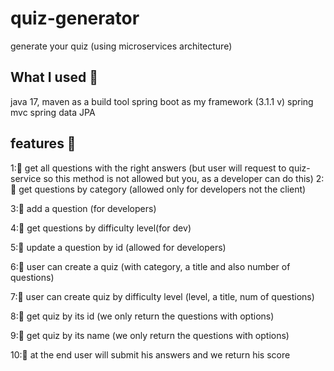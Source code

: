 # quiz-generator
generate your quiz (using microservices architecture)

## What I used 🍃 

 java 17,
 maven as a build tool
 spring boot as my framework (3.1.1 v)
 spring mvc
 spring data JPA

 ## features 🍃   
 
 1:🌻 get all questions with the right answers (but user will request to quiz-service so this method is not allowed but you, as a developer can do this) 
 2:🌻 get questions by category (allowed only for developers not the client)
 
 3:🌻 add a question (for developers)
 
 4:🌻 get questions by difficulty level(for dev)

 5:🌻 update a question by id (allowed for developers)
 
 6:🌻 user can create a quiz (with category, a title and also number of questions)
 
 7:🌻 user can create quiz by difficulty level (level, a title, num of questions)
 
 8:🌻 get quiz by its id (we only return the questions with options)
 
 9:🌻 get quiz by its name (we only return the questions with options)
 
10:🌻 at the end user will submit his answers and we return his score
